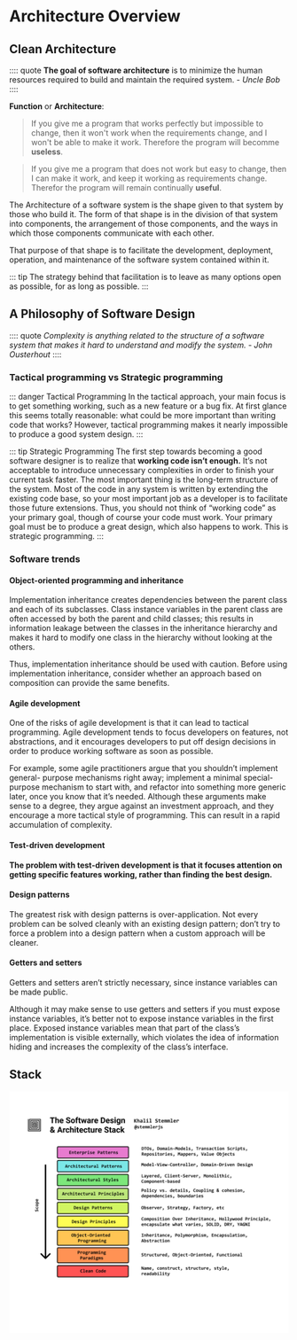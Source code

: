 # Architecture Overview

## Clean Architecture
:::: quote
**The goal of software architecture** is to minimize the human resources required to build and maintain the required system. - *Uncle Bob*
::::

**Function** or **Architecture**:

> If you give me a program that works perfectly but impossible to change, then it won't work when the requirements change, and I won't be able to make it work. Therefore the program will becomme **useless**.

> If you give me a program that does not work but easy to change, then I can make it work, and keep it working as requirements change. Therefor the program will remain continually **useful**.

The Architecture of a software system is the shape given to that system by those who build it. The form of that shape is in the division of that system into components, the arrangement of those components, and the ways in which those components communicate with each other.

That purpose of that shape is to facilitate the development, deployment, operation, and maintenance of the software system contained within it.

::: tip
The strategy behind that facilitation is to leave as many options open as possible, for as long as possible.
:::

## A Philosophy of Software Design
:::: quote
*Complexity is anything related to the structure of a software system that makes it hard to understand and modify the system.* - *John Ousterhout*
::::

### Tactical programming vs Strategic programming

::: danger Tactical Programming
In the tactical approach, your main focus is to get something working, such as a new feature or a bug fix. At first glance this seems totally reasonable: what could be more important than writing code that works? However, tactical programming makes it nearly impossible to produce a good system design.
:::

::: tip Strategic Programming
The first step towards becoming a good software designer is to realize that **working code isn’t enough.** It’s not acceptable to introduce unnecessary complexities in order to finish your current task faster. The most important thing is the long-term structure of the system. Most of the code in any system is written by extending the existing code base, so your most important job as a developer is to facilitate those future extensions. Thus, you should not think of “working code” as your primary goal, though of course your code must work. Your primary goal must be to produce a great design, which also happens to work. This is strategic programming.
:::

### Software trends

#### Object-oriented programming and inheritance

Implementation inheritance creates dependencies between the parent class and each of its subclasses. Class instance variables in the parent class are often accessed by both the parent and child classes; this results in information leakage between the classes in the inheritance hierarchy and makes it hard to modify one class in the hierarchy without looking at the others.

Thus, implementation inheritance should be used with caution. Before using implementation inheritance, consider whether an approach based on composition can provide the same benefits.

#### Agile development

One of the risks of agile development is that it can lead to tactical programming. Agile development tends to focus developers on features, not abstractions, and it encourages developers to put off design decisions in order to produce working software as soon as possible. 

For example, some agile practitioners argue that you shouldn’t implement general- purpose mechanisms right away; implement a minimal special-purpose mechanism to start with, and refactor into something more generic later, once you know that it’s needed. Although these arguments make sense to a degree, they argue against an investment approach, and they encourage a more tactical style of programming. This can result in a rapid accumulation of complexity.

#### Test-driven development

**The problem with test-driven development is that it focuses attention on getting specific features working, rather than finding the best design.**

#### Design patterns

The greatest risk with design patterns is over-application. Not every problem can be solved cleanly with an existing design pattern; don’t try to force a problem into a design pattern when a custom approach will be cleaner.

#### Getters and setters

Getters and setters aren’t strictly necessary, since instance variables can be made public. 

Although it may make sense to use getters and setters if you must expose instance variables, it’s better not to expose instance variables in the first place. Exposed instance variables mean that part of the class’s implementation is visible externally, which violates the idea of information hiding and increases the complexity of the class’s interface.

## Stack
![architecture-stack](./img/architecture-stack.png)


